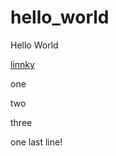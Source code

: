 hello_world
===========

Hello World

[linnky](http://kylezaragoza.com)

one

two

three

one last line!
